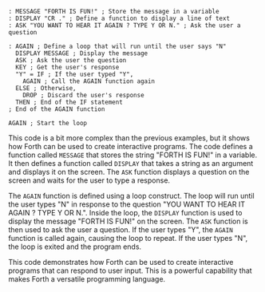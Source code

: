 ```forth
: MESSAGE "FORTH IS FUN!" ; Store the message in a variable
: DISPLAY "CR ." ; Define a function to display a line of text
: ASK "YOU WANT TO HEAR IT AGAIN ? TYPE Y OR N." ; Ask the user a question

: AGAIN ; Define a loop that will run until the user says "N"
  DISPLAY MESSAGE ; Display the message
  ASK ; Ask the user the question
  KEY ; Get the user's response
  "Y" = IF ; If the user typed "Y",
    AGAIN ; Call the AGAIN function again
  ELSE ; Otherwise,
    DROP ; Discard the user's response
  THEN ; End of the IF statement
; End of the AGAIN function

AGAIN ; Start the loop
```

This code is a bit more complex than the previous examples, but it shows how Forth can be used to create interactive programs. The code defines a function called `MESSAGE` that stores the string "FORTH IS FUN!" in a variable. It then defines a function called `DISPLAY` that takes a string as an argument and displays it on the screen. The `ASK` function displays a question on the screen and waits for the user to type a response.

The `AGAIN` function is defined using a loop construct. The loop will run until the user types "N" in response to the question "YOU WANT TO HEAR IT AGAIN ? TYPE Y OR N.". Inside the loop, the `DISPLAY` function is used to display the message "FORTH IS FUN!" on the screen. The `ASK` function is then used to ask the user a question. If the user types "Y", the `AGAIN` function is called again, causing the loop to repeat. If the user types "N", the loop is exited and the program ends.

This code demonstrates how Forth can be used to create interactive programs that can respond to user input. This is a powerful capability that makes Forth a versatile programming language.